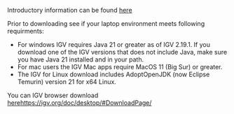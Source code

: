 Introductory information can be found [here](https://igv.org/doc/desktop/#)


Prior to downloading see if your laptop environment meets following requirments:

- For windows IGV requires Java 21 or greater as of IGV 2.19.1. If you download one of the IGV versions that does not include Java, make sure you have Java 21 installed and in your path.
- For mac users the IGV Mac apps require MacOS 11 (Big Sur) or greater.
- The IGV for Linux download includes AdoptOpenJDK (now Eclipse Temurin) version 21 for x64 Linux.  

You can IGV browser download [here]()https://igv.org/doc/desktop/#DownloadPage/
